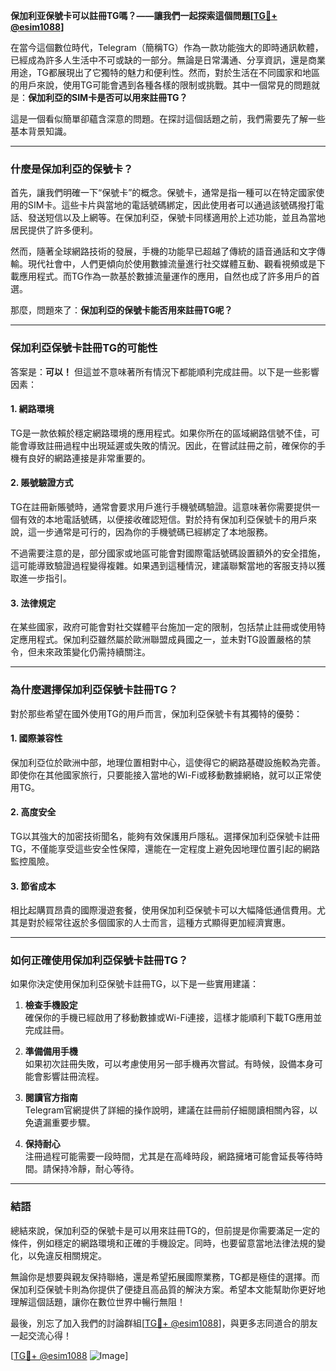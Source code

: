 **保加利亚保號卡可以註冊TG嗎？——讓我們一起探索這個問題[[TG💪+ @esim1088](https://t.me/s/esim1088)]**

在當今這個數位時代，Telegram（簡稱TG）作為一款功能強大的即時通訊軟體，已經成為許多人生活中不可或缺的一部分。無論是日常溝通、分享資訊，還是商業用途，TG都展現出了它獨特的魅力和便利性。然而，對於生活在不同國家和地區的用戶來說，使用TG可能會遇到各種各樣的限制或挑戰。其中一個常見的問題就是：**保加利亞的SIM卡是否可以用來註冊TG？**

這是一個看似簡單卻蘊含深意的問題。在探討這個話題之前，我們需要先了解一些基本背景知識。

---

### **什麼是保加利亞的保號卡？**

首先，讓我們明確一下“保號卡”的概念。保號卡，通常是指一種可以在特定國家使用的SIM卡。這些卡片與當地的電話號碼綁定，因此使用者可以通過該號碼撥打電話、發送短信以及上網等。在保加利亞，保號卡同樣適用於上述功能，並且為當地居民提供了許多便利。

然而，隨著全球網路技術的發展，手機的功能早已超越了傳統的語音通話和文字傳輸。現代社會中，人們更傾向於使用數據流量進行社交媒體互動、觀看視頻或是下載應用程式。而TG作為一款基於數據流量運作的應用，自然也成了許多用戶的首選。

那麼，問題來了：**保加利亞的保號卡能否用來註冊TG呢？**

---

### **保加利亞保號卡註冊TG的可能性**

答案是：**可以！** 但這並不意味著所有情況下都能順利完成註冊。以下是一些影響因素：

#### **1. 網路環境**
TG是一款依賴於穩定網路環境的應用程式。如果你所在的區域網路信號不佳，可能會導致註冊過程中出現延遲或失敗的情況。因此，在嘗試註冊之前，確保你的手機有良好的網路連接是非常重要的。

#### **2. 賬號驗證方式**
TG在註冊新賬號時，通常會要求用戶進行手機號碼驗證。這意味著你需要提供一個有效的本地電話號碼，以便接收確認短信。對於持有保加利亞保號卡的用戶來說，這一步通常是可行的，因為你的手機號碼已經綁定了本地服務。

不過需要注意的是，部分國家或地區可能會對國際電話號碼設置額外的安全措施，這可能導致驗證過程變得複雜。如果遇到這種情況，建議聯繫當地的客服支持以獲取進一步指引。

#### **3. 法律規定**
在某些國家，政府可能會對社交媒體平台施加一定的限制，包括禁止註冊或使用特定應用程式。保加利亞雖然屬於歐洲聯盟成員國之一，並未對TG設置嚴格的禁令，但未來政策變化仍需持續關注。

---

### **為什麼選擇保加利亞保號卡註冊TG？**

對於那些希望在國外使用TG的用戶而言，保加利亞保號卡有其獨特的優勢：

#### **1. 國際兼容性**
保加利亞位於歐洲中部，地理位置相對中心，這使得它的網路基礎設施較為完善。即使你在其他國家旅行，只要能接入當地的Wi-Fi或移動數據網絡，就可以正常使用TG。

#### **2. 高度安全**
TG以其強大的加密技術聞名，能夠有效保護用戶隱私。選擇保加利亞保號卡註冊TG，不僅能享受這些安全性保障，還能在一定程度上避免因地理位置引起的網路監控風險。

#### **3. 節省成本**
相比起購買昂貴的國際漫遊套餐，使用保加利亞保號卡可以大幅降低通信費用。尤其是對於經常往返於多個國家的人士而言，這種方式顯得更加經濟實惠。

---

### **如何正確使用保加利亞保號卡註冊TG？**

如果你決定使用保加利亞保號卡註冊TG，以下是一些實用建議：

1. **檢查手機設定**  
   確保你的手機已經啟用了移動數據或Wi-Fi連接，這樣才能順利下載TG應用並完成註冊。

2. **準備備用手機**  
   如果初次註冊失敗，可以考慮使用另一部手機再次嘗試。有時候，設備本身可能會影響註冊流程。

3. **閱讀官方指南**  
   Telegram官網提供了詳細的操作說明，建議在註冊前仔細閱讀相關內容，以免遺漏重要步驟。

4. **保持耐心**  
   注冊過程可能需要一段時間，尤其是在高峰時段，網路擁堵可能會延長等待時間。請保持冷靜，耐心等待。

---

### **結語**

總結來說，保加利亞的保號卡是可以用來註冊TG的，但前提是你需要滿足一定的條件，例如穩定的網路環境和正確的手機設定。同時，也要留意當地法律法規的變化，以免違反相關規定。

無論你是想要與親友保持聯絡，還是希望拓展國際業務，TG都是極佳的選擇。而保加利亞保號卡則為你提供了便捷且高品質的解決方案。希望本文能幫助你更好地理解這個話題，讓你在數位世界中暢行無阻！

最後，別忘了加入我們的討論群組[[TG💪+ @esim1088](https://t.me/s/esim1088)]，與更多志同道合的朋友一起交流心得！

[[TG💪+ @esim1088](https://t.me/s/esim1088) ![Image](https://i.postimg.cc/4NQfJmqS/Snipaste-2025-05-13-00-14-12.png)]